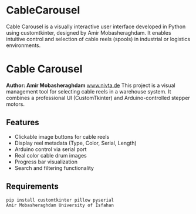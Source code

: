 # CableCarousel
Cable Carousel is a visually interactive user interface developed in Python using customtkinter, designed by Amir Mobasheraghdam. It enables intuitive control and selection of cable reels (spools) in industrial or logistics environments.
# Cable Carousel
**Author: Amir Mobasheraghdam**
www.nivta.de
This project is a visual management tool for selecting cable reels in a warehouse system. It combines a professional UI (CustomTkinter) and Arduino-controlled stepper motors.

## Features
- Clickable image buttons for cable reels
- Display reel metadata (Type, Color, Serial, Length)
- Arduino control via serial port
- Real color cable drum images
- Progress bar visualization
- Search and filtering functionality

## Requirements
```bash
pip install customtkinter pillow pyserial
Amir Mobasheraghdam University of Isfahan
